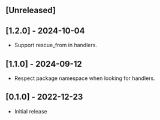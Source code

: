 ## [Unreleased]


## [1.2.0] - 2024-10-04

- Support rescue_from in handlers.

## [1.1.0] - 2024-09-12

- Respect package namespace when looking for handlers.

## [0.1.0] - 2022-12-23

- Initial release
